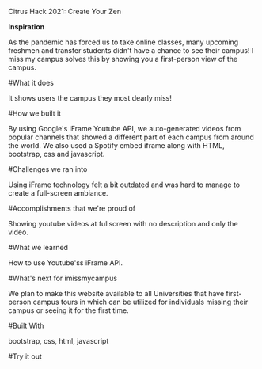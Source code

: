 Citrus Hack 2021: Create Your Zen

**Inspiration**

As the pandemic has forced us to take online classes, many upcoming freshmen and transfer students didn't have a chance to see their campus! I miss my campus solves this by showing you a first-person view of the campus.

#What it does

It shows users the campus they most dearly miss!

#How we built it

By using Google's iFrame Youtube API, we auto-generated videos from popular channels that showed a different part of each campus from around the world. We also used a Spotify embed iframe along with HTML, bootstrap, css and javascript.

#Challenges we ran into

Using iFrame technology felt a bit outdated and was hard to manage to create a full-screen ambiance.

#Accomplishments that we're proud of

Showing youtube videos at fullscreen with no description and only the video.

#What we learned

How to use Youtube'ss iFrame API.

#What's next for imissmycampus

We plan to make this website available to all Universities that have first-person campus tours in which can be utilized for individuals missing their campus or seeing it for the first time.

#Built With

bootstrap, css, html, javascript

#Try it out
